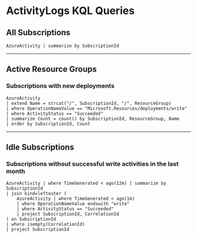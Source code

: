 # ActivityLogs KQL Queries


## All Subscriptions

```
AzureActivity | summarize by SubscriptionId
```

- - - 

## Active Resource Groups

### Subscriptions with new deployments

```
AzureActivity 
| extend Name = strcat("/", SubscriptionId, "/", ResourceGroup)
| where OperationNameValue == "Microsoft.Resources/deployments/write"
| where ActivityStatus == "Succeeded"
| summarize Count = count() by SubscriptionId, ResourceGroup, Name
| order by SubscriptionId, Count
```

- - - 

## Idle Subscriptions

### Subscriptions without successful write activities in the last month

```
AzureActivity | where TimeGenerated < ago(12m) | summarize by SubscriptionId
| join kind=leftouter (
    AzureActivity | where TimeGenerated < ago(1m)
    | where OperationNameValue endswith "write" 
    | where ActivityStatus == "Succeeded" 
    | project SubscriptionId, CorrelationId
) on SubscriptionId
| where isempty(CorrelationId)
| project SubscriptionId
```